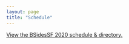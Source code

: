 ```yaml
---
layout: page
title: "Schedule"
---
```


<a id="sched-embed" href="https://bsidessf2020.sched.com/">View the BSidesSF 2020 schedule &amp; directory.</a>
<script type="text/javascript" src="https://bsidessf2020.sched.com/js/embed.js"></script>
